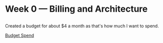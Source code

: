 # Week 0 — Billing and Architecture

##
Created a budget for about $4 a month as that's how much I want to spend.

[Budget Spend](assets/budget.png)
